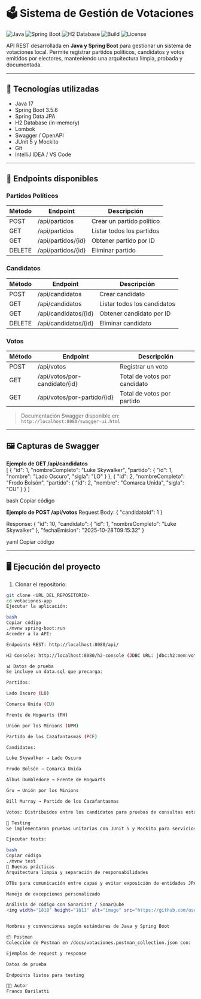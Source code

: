 # 🗳️ Sistema de Gestión de Votaciones

![Java](https://img.shields.io/badge/Java-17-blue)
![Spring Boot](https://img.shields.io/badge/Spring%20Boot-3.5.6-green)
![H2 Database](https://img.shields.io/badge/H2-Database-blueviolet)
![Build](https://img.shields.io/badge/Build-Maven-brightgreen)
![License](https://img.shields.io/badge/License-MIT-lightgrey)

API REST desarrollada en **Java y Spring Boot** para gestionar un sistema de votaciones local. Permite registrar partidos políticos, candidatos y votos emitidos por electores, manteniendo una arquitectura limpia, probada y documentada.

---

## 🔧 Tecnologías utilizadas

- Java 17
- Spring Boot 3.5.6
- Spring Data JPA
- H2 Database (in-memory)
- Lombok
- Swagger / OpenAPI
- JUnit 5 y Mockito
- Git
- IntelliJ IDEA / VS Code

---

## 🚀 Endpoints disponibles

### Partidos Políticos
| Método | Endpoint | Descripción |
|--------|----------|-------------|
| POST   | /api/partidos | Crear un partido político |
| GET    | /api/partidos | Listar todos los partidos |
| GET    | /api/partidos/{id} | Obtener partido por ID |
| DELETE | /api/partidos/{id} | Eliminar partido |

### Candidatos
| Método | Endpoint | Descripción |
|--------|----------|-------------|
| POST   | /api/candidatos | Crear candidato |
| GET    | /api/candidatos | Listar todos los candidatos |
| GET    | /api/candidatos/{id} | Obtener candidato por ID |
| DELETE | /api/candidatos/{id} | Eliminar candidato |

### Votos
| Método | Endpoint | Descripción |
|--------|----------|-------------|
| POST   | /api/votos | Registrar un voto |
| GET    | /api/votos/por-candidato/{id} | Total de votos por candidato |
| GET    | /api/votos/por-partido/{id} | Total de votos por partido |

> Documentación Swagger disponible en: `http://localhost:8080/swagger-ui.html`

---

## 🖼️ Capturas de Swagger

**Ejemplo de GET /api/candidatos**  
[
{
"id": 1,
"nombreCompleto": "Luke Skywalker",
"partido": {
"id": 1,
"nombre": "Lado Oscuro",
"sigla": "LO"
}
},
{
"id": 2,
"nombreCompleto": "Frodo Bolsón",
"partido": {
"id": 2,
"nombre": "Comarca Unida",
"sigla": "CU"
}
}
]

bash
Copiar código

**Ejemplo de POST /api/votos**
Request Body:
{
"candidatoId": 1
}

Response:
{
"id": 10,
"candidato": {
"id": 1,
"nombreCompleto": "Luke Skywalker"
},
"fechaEmision": "2025-10-28T09:15:32"
}

yaml
Copiar código

---

## 🖥️ Ejecución del proyecto

1. Clonar el repositorio:
```bash
git clone <URL_DEL_REPOSITORIO>
cd votaciones-app
Ejecutar la aplicación:

bash
Copiar código
./mvnw spring-boot:run
Acceder a la API:

Endpoints REST: http://localhost:8080/api/

H2 Console: http://localhost:8080/h2-console (JDBC URL: jdbc:h2:mem:votacionesdb)

📊 Datos de prueba
Se incluye un data.sql que precarga:

Partidos:

Lado Oscuro (LO)

Comarca Unida (CU)

Frente de Hogwarts (FH)

Unión por los Minions (UPM)

Partido de los Cazafantasmas (PCF)

Candidatos:

Luke Skywalker → Lado Oscuro

Frodo Bolsón → Comarca Unida

Albus Dumbledore → Frente de Hogwarts

Gru → Unión por los Minions

Bill Murray → Partido de los Cazafantasmas

Votos: Distribuidos entre los candidatos para pruebas de consultas estadísticas.

🧪 Testing
Se implementaron pruebas unitarias con JUnit 5 y Mockito para servicios y controladores.

Ejecutar tests:

bash
Copiar código
./mvnw test
🧹 Buenas prácticas
Arquitectura limpia y separación de responsabilidades

DTOs para comunicación entre capas y evitar exposición de entidades JPA

Manejo de excepciones personalizado

Análisis de código con SonarLint / SonarQube
<img width="1818" height="1011" alt="image" src="https://github.com/user-attachments/assets/6da58388-a6eb-47cb-94be-d61ae9255767" />


Nombres y convenciones según estándares de Java y Spring Boot

📦 Postman
Colección de Postman en /docs/votaciones.postman_collection.json con:

Ejemplos de request y response

Datos de prueba

Endpoints listos para testing

👨‍💻 Autor
Franco Barilatti

